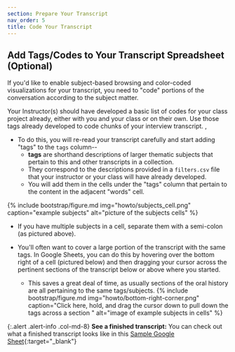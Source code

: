 ```yaml
---
section: Prepare Your Transcript
nav_order: 5
title: Code Your Transcript
---
```


## Add Tags/Codes to Your Transcript Spreadsheet (Optional)

If you'd like to enable subject-based browsing and color-coded visualizations for your transcript, you need to "code" portions of the conversation according to the subject matter. 

Your Instructor(s) should have developed a basic list of codes for your class project already, either with you and your class or on their own. Use those tags already developed to code chunks of your interview transcript. ,

- To do this, you will re-read your transcript carefully and start adding "tags" to the `tags` column-- 
    - **tags** are shorthand descriptions of larger thematic subjects that pertain to this and other transcripts in a collection. 
    - They correspond to the descriptions provided in a `filters.csv` file that your instructor or your class will have already developed. 
    - You will add them in the cells under the "tags" column that pertain to the content in the adjacent "words" cell. 

{% include bootstrap/figure.md img="howto/subjects_cell.png" caption="example subjects" alt="picture of the subjects cells" %}

- If you have multiple subjects in a cell, separate them with a semi-colon (as pictured above). 

- You'll often want to cover a large portion of the transcript with the same tags. In Google Sheets, you can do this by hovering over the bottom right of a cell (pictured below) and then dragging your cursor across the pertinent sections of the transcript below or above where you started. 
    - This saves a great deal of time, as usually sections of the oral history are all pertaining to the same tags/subjects. 
{% include bootstrap/figure.md img="howto/bottom-right-corner.png" caption="Click here, hold, and drag the cursor down to pull down the tags across a section " alt="image of example subjects in cells" %}

{:.alert .alert-info .col-md-8} 
**See a finished transcript:** You can check out what a finished transcript looks like in this [Sample Google Sheet](https://docs.google.com/spreadsheets/d/1PjPOTsLjGdfFyIn1S4UyzAWkSHjajCxE7kdxP6asQoE/edit?usp=sharing){:target="_blank"}
